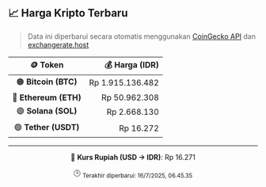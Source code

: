 

<!-- HARGA_KRIPTO -->
## 📈 Harga Kripto Terbaru

> Data ini diperbarui secara otomatis menggunakan [CoinGecko API](https://www.coingecko.com/) dan [exchangerate.host](https://exchangerate.host/)

<div align="center">

| 🪙 Token | 💰 Harga (IDR) |
|:------:|---------------:|
| 🟠 **Bitcoin (BTC)**   | Rp 1.915.136.482 |
| 🔵 **Ethereum (ETH)**  | Rp 50.962.308 |
| 🟣 **Solana (SOL)**    | Rp 2.668.130 |
| 🟢 **Tether (USDT)**   | Rp 16.272 |

---

💱 **Kurs Rupiah (USD → IDR)**: Rp 16.271

🕒 <sub>Terakhir diperbarui: 16/7/2025, 06.45.35</sub>

</div>
<!-- /HARGA_KRIPTO -->